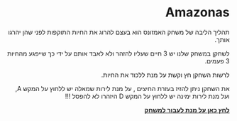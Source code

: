 
<div dir="rtl" lang="he">

# Amazonas
תהליך הליבה של משחק האמזונס הוא בעצם להרוג את החיות התוקפות לפני שהן יהרגו אותך.
  
לשחקן במשחק שלנו יש 3 חיים שעליו להזהר ולא לאבד אותם על ידי כך שייפגע מהחיות 3 פעמים.
  
לרשות השחקן חץ וקשת על מנת ללכוד את החיות.
  
את השחקן ניתן להזיז בעזרת החיצים , על מנת לירות שמאלה יש ללחוץ על המקש A, ועל מנת לירות ימינה יש ללחוץ על המקש D
היזהרו לא להפסל !!!

[**לחץ כאן על מנת לעבור למשחק**](https://s-k-games.itch.io/amazonas) 




</div>
